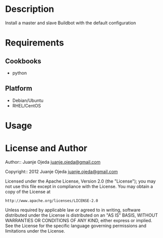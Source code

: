 Description
===========

Install a master and slave Buildbot with the default configuration


Requirements
============

Cookbooks
---------

* python

Platform
--------

* Debian/Ubuntu
* RHEL/CentOS


Usage
=====



License and Author
==================

Author:: Juanje Ojeda <juanje.ojeda@gmail.com>

Copyright:: 2012 Juanje Ojeda <juanje.ojeda@gmail.com>

Licensed under the Apache License, Version 2.0 (the "License");
you may not use this file except in compliance with the License.
You may obtain a copy of the License at

    http://www.apache.org/licenses/LICENSE-2.0

Unless required by applicable law or agreed to in writing, software
distributed under the License is distributed on an "AS IS" BASIS,
WITHOUT WARRANTIES OR CONDITIONS OF ANY KIND, either express or implied.
See the License for the specific language governing permissions and
limitations under the License.

